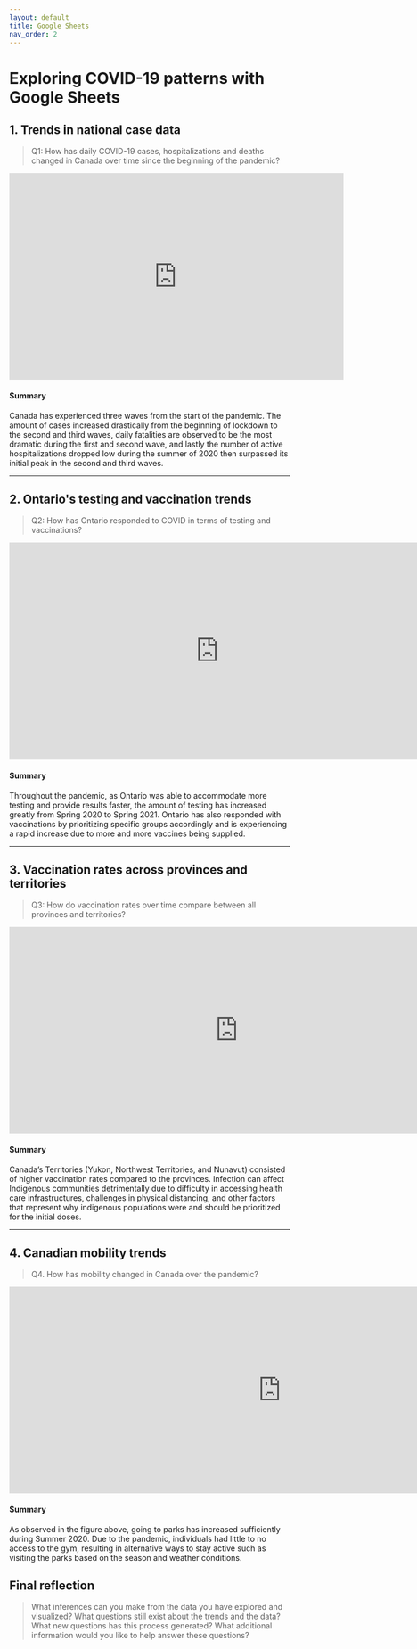 ```yaml
---
layout: default
title: Google Sheets
nav_order: 2
---
```


# Exploring COVID-19 patterns with Google Sheets

## 1. Trends in national case data
> Q1: How has daily COVID-19 cases, hospitalizations and deaths changed in Canada over time since the beginning of the pandemic?

<!-- Paste your embed code for your figure below-->

<iframe width="600" height="371" seamless frameborder="0" scrolling="no" src="https://docs.google.com/spreadsheets/d/e/2PACX-1vTUsxD98EmBSMsiyhxv8TCdff0ehpxX7NB9E1owTgdw_E6RolN2OnHajZeQ9tKmCDdsXsUNTn2-wLQR/pubchart?oid=1717651498&amp;format=interactive"></iframe>

#### Summary
Canada has experienced three waves from the start of the pandemic. The amount of cases increased drastically from the beginning of lockdown to the second and third waves, daily fatalities are observed to be the most dramatic during the first and second wave, and lastly the number of active hospitalizations dropped low during the summer of 2020 then surpassed its initial peak in the second and third waves. 

---

## 2. Ontario's testing and vaccination trends 
> Q2: How has Ontario responded to COVID in terms of testing and vaccinations? 

<!-- Paste your embed code for your figure below-->

<iframe width="749" height="390" seamless frameborder="0" scrolling="no" src="https://docs.google.com/spreadsheets/d/e/2PACX-1vTUsxD98EmBSMsiyhxv8TCdff0ehpxX7NB9E1owTgdw_E6RolN2OnHajZeQ9tKmCDdsXsUNTn2-wLQR/pubchart?oid=1421933522&amp;format=interactive"></iframe>

#### Summary
Throughout the pandemic, as Ontario was able to accommodate more testing and provide results faster, the amount of testing has increased greatly from Spring 2020 to Spring 2021. Ontario has also responded with vaccinations by prioritizing specific groups accordingly and is experiencing a rapid increase due to more and more vaccines being supplied. 

---

## 3. Vaccination rates across provinces and territories
> Q3: How do vaccination rates over time compare between all provinces and territories? 

<!-- Paste your embed code for your figure below-->

<iframe width="819" height="371" seamless frameborder="0" scrolling="no" src="https://docs.google.com/spreadsheets/d/e/2PACX-1vTUsxD98EmBSMsiyhxv8TCdff0ehpxX7NB9E1owTgdw_E6RolN2OnHajZeQ9tKmCDdsXsUNTn2-wLQR/pubchart?oid=1971225954&amp;format=interactive"></iframe>

#### Summary
Canada’s Territories (Yukon, Northwest Territories, and Nunavut) consisted of higher vaccination rates compared to the provinces. Infection can affect Indigenous communities detrimentally due to difficulty in accessing health care infrastructures, challenges in physical distancing, and other factors that represent why indigenous populations were and should be prioritized for the initial doses. 

---

## 4. Canadian mobility trends 
> Q4. How has mobility changed in Canada over the pandemic?

<!-- Paste your embed code for your figure below-->

<iframe width="974" height="371" seamless frameborder="0" scrolling="no" src="https://docs.google.com/spreadsheets/d/e/2PACX-1vRp02UrntY06Et_kahIqme2_ktrkBlPRylvrONqzMSxglqQ-PlRdNT0czfMSqAHc9zva4Q0HpX4qToR/pubchart?oid=1598165103&amp;format=interactive"></iframe>

#### Summary
As observed in the figure above, going to parks has increased sufficiently during Summer 2020. Due to the pandemic, individuals had little to no access to the gym, resulting in alternative ways to stay active such as visiting the parks based on the season and weather conditions. 

## Final reflection
> What inferences can you make from the data you have explored and visualized? 
> What questions still exist about the trends and the data? What new questions has this process generated? 
> What additional information would you like to help answer these questions? 

<!-- Write a short response below-->


